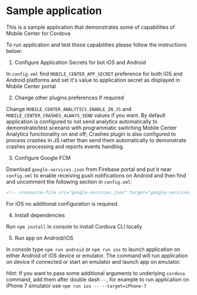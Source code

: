 # Sample application

This is a sample application that demonstrates some of capabilities of Mobile Center for Cordova

To run application and test those capabilities please follow the instructions below:

1. Configure Application Secrets for bot iOS and Android

  In `config.xml` find `MOBILE_CENTER_APP_SECRET` preference for both iOS and Android platforms and set it's value to application secret as displayed in Mobile Center portal

2. Change other plugins preferences if required

  Change `MOBILE_CENTER_ANALYTICS_ENABLE_IN_JS` and `MOBILE_CENTER_CRASHES_ALWAYS_SEND` values if you want. By default application is configured to not send analytics automatically to demonstrate/test scenario with programmatic switching Mobile Center Analytics functionality on and off; Crashes plugin is also configured to process crashes in JS rather than send them automatically to demonstrate crashes processing and reports events handling.

3. Configure Google FCM

  Download `google-services.json` from Firebase portal and put it near `config.xml` to enable receiving push notifications on Android and then find and uncomment the following section in `config.xml`:

  ```xml
  <!-- <resource-file src="google-services.json" target="google-services.json" /> -->
  ```

  For iOS no additional configuration is required.

4. Install dependencies

  Run `npm install` in console to install Cordova CLI locally

5. Run app on Android/iOS

  In console type `npm run android` or `npm run ios` to launch application on either Android of iOS device or emulator. The command will run application on device if connected or start an emulator and launch app on emulator.

  _Hint_: If you want to pass some additional arguments to underlying `cordova` command, add them after double dash `--`, for example to run application on iPhone 7 simulator use `npm run ios -- --target=iPhone-7`
